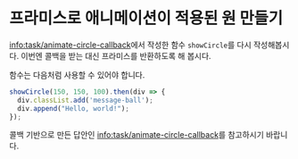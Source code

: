 
# 프라미스로 애니메이션이 적용된 원 만들기

<info:task/animate-circle-callback>에서 작성한 함수 `showCircle`를 다시 작성해봅시다. 이번엔 콜백을 받는 대신 프라미스를 반환하도록 해 봅시다.

함수는 다음처럼 사용할 수 있어야 합니다.

```js
showCircle(150, 150, 100).then(div => {
  div.classList.add('message-ball');
  div.append("Hello, world!");
});
```

콜백 기반으로 만든 답안인 <info:task/animate-circle-callback>를 참고하시기 바랍니다.
